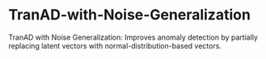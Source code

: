 # TranAD-with-Noise-Generalization
TranAD with Noise Generalization: Improves anomaly detection by partially replacing latent vectors with normal-distribution-based vectors.
